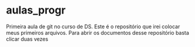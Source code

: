 # aulas_progr
Primeira aula de git no curso de DS.
Este é o repositório que irei colocar meus primeiros arquivos.
Para abrir os documentos desse repositório basta clicar duas vezes
